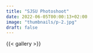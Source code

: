 ```yaml
---
title: "SJSU Photoshoot"
date: 2022-06-05T00:00:13+02:00
image: "thumbnails/p-2.jpg"
draft: false
---
```


{{< gallery >}} 